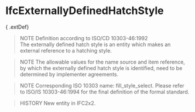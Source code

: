 # IfcExternallyDefinedHatchStyle

{ .extDef}
> NOTE  Definition according to ISO/CD 10303-46:1992  
> The externally defined hatch style is an entity which makes an external reference to a hatching style.

> NOTE  The allowable values for the name source and item reference, by which the externally defined hatch style is identified, need to be determined by implementer agreements.

> NOTE  Corresponding ISO 10303 name: fill_style_select. Please refer to ISO/IS 10303-46:1994 for the final definition of the formal standard.

> HISTORY  New entity in IFC2x2.
